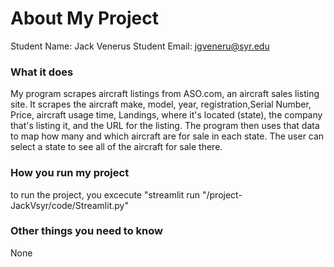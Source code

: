 # About My Project

Student Name:  Jack Venerus
Student Email:  jgveneru@syr.edu

### What it does
My program scrapes aircraft listings from ASO.com, an aircraft sales listing site. It scrapes the aircraft make, model, year, registration,Serial Number, Price, aircraft usage time, Landings, where it's located (state), the company that's listing it, and the URL for the listing. The program then uses that data to map how many and which aircraft are for sale in each state. The user can select a state to see all of the aircraft for sale there.

### How you run my project
to run the project, you excecute "streamlit run "/project-JackVsyr/code/Streamlit.py"

### Other things you need to know
None